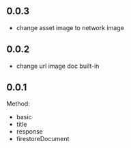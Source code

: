 ## 0.0.3

- change asset image to network image

## 0.0.2

- change url image doc built-in

## 0.0.1

Method:

- basic
- title
- response
- firestoreDocument
